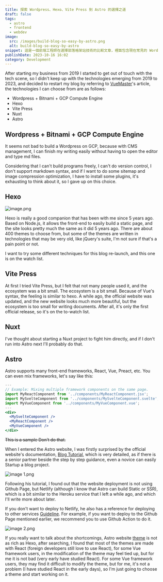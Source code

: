 ```yaml
---
title: 探索 Wordpress、Hexo、Vite Press 到 Astro 的選擇之道
draft: false
tags:
  - astro
  - frontend
  - webdev
image:
  src: /images/build-blog-so-easy-by-astro.png
  alt: build-blog-so-easy-by-astro
snippet: 這是一個前端工程師在選擇部落格架站技術的比較文章，裡面包含現在常見的 Wordpress、Hexo、Vite Press、Astro。
publishDate: 2023-10-16 16:02
category: Development
---
```

After starting my business from 2019 I started to get out of touch with the tech scene, so I didn't keep up with the technologies emerging from 2019 to 2023, and decided to restart my blog by referring to [VueMaster](https://www.vuemastery.com/blog/nuxt-vs-vitepress-vs-astro)'s article, the technologies I can choose from are as follows:

* Wordpress + Bitnami + GCP Compute Engine
* Hexo
* Vite Press
* Nuxt
* Astro

## Wordpress + Bitnami + GCP Compute Engine

It seems not bad to build a Wordpress on GCP, because with CMS management, I can finish my writing easily without having to open the editor and type md files.

Considering that I can't build programs freely, I can't do version control, I don't support markdown syntax, and if I want to do some sitemap and image compression optimization, I have to install some plugins, it's exhausting to think about it, so I gave up on this choice.

## Hexo

![image.png](/images/hexo.png)

Hexo is really a good companion that has been with me since 5 years ago. Based on Node.js, it allows the front-end to easily build a static page, and the site looks pretty much the same as it did 5 years ago. There are about 400 themes to choose from, but some of the themes are written in technologies that may be very old, like jQuery's suite, I'm not sure if that's a pain point or not.

I want to try some different techniques for this blog re-launch, and this one is on the watch list.

## Vite Press

At first I tried Vite Press, but I felt that not many people used it, and the ecosystem was a bit small. The ecosystem is a bit small. Because of Vue's syntax, the feeling is similar to hexo. A while ago, the official website was updated, and the new website looks much more beautiful, but the ecosystem is too small for writing documents. After all, it's only the first official release, so it's on the to-watch list.

## Nuxt

I've thought about starting a Nuxt project to fight him directly, and if I don't run into Astro next I'll probably do that.

## Astro

Astro supports many front-end frameworks, React, Vue, Preact, etc. You can even mix frameworks, let's say like this:

```jsx
---
// Example: Mixing multiple framework components on the same page.
import MyReactComponent from '../components/MyReactComponent.jsx';
import MySvelteComponent from '../components/MySvelteComponent.svelte';
import MyVueComponent from '../components/MyVueComponent.vue';
---
<div>
  <MySvelteComponent />
  <MyReactComponent />
  <MyVueComponent />
</div>
```

~~This is a sample Don't do that.~~

When I entered the Astro website, I was firstly surprised by the official website's documentation, [Blog Tutorial](https://docs.astro.build/en/tutorial/0-introduction/), which is very detailed, as if there is a senior partner beside the step by step guidance, even a novice can easily Startup a blog project.

![image 1.png](/images/build-blog-so-easy-by-astro.png)

Following his tutorial, I found out that the website deployment is not using Github Page, but Netlify (although I know that Astro can build Static or SSR), which is a bit similar to the Heroku service that I left a while ago, and which I'll write more about later.

If you don't want to deploy to Netlify, he also has a reference for deploying to other services [Guideline](https://docs.astro.build/en/guides/deploy/). For example, if you want to deploy to the Github Page mentioned earlier, we recommend you to use Github Action to do it.

![image 2.png](/images/good-doc-let-me-cry.png)

If you really want to talk about the shortcomings, Astro website [theme](https://astro.build/themes/) is not as rich as Hexo, after searching, I found that most of the themes are made with React (foreign developers still love to use React), for some Vue framework users, in the modification of the theme may feel tied up, but for me it is not bad (very early have studied React). For some Vue framework users, they may find it difficult to modify the theme, but for me, it's not a problem (I have studied React in the early days), so I'm just going to choose a theme and start working on it.